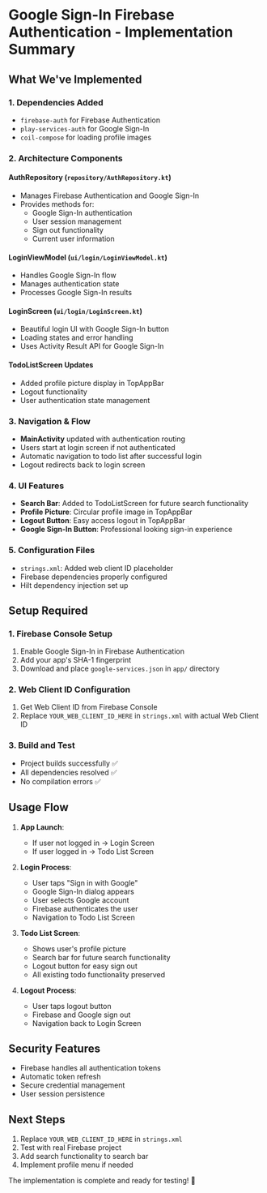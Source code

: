 # Google Sign-In Firebase Authentication - Implementation Summary

## What We've Implemented

### 1. **Dependencies Added**
- `firebase-auth` for Firebase Authentication
- `play-services-auth` for Google Sign-In
- `coil-compose` for loading profile images

### 2. **Architecture Components**

#### **AuthRepository** (`repository/AuthRepository.kt`)
- Manages Firebase Authentication and Google Sign-In
- Provides methods for:
  - Google Sign-In authentication
  - User session management
  - Sign out functionality
  - Current user information

#### **LoginViewModel** (`ui/login/LoginViewModel.kt`)
- Handles Google Sign-In flow
- Manages authentication state
- Processes Google Sign-In results

#### **LoginScreen** (`ui/login/LoginScreen.kt`)
- Beautiful login UI with Google Sign-In button
- Loading states and error handling
- Uses Activity Result API for Google Sign-In

#### **TodoListScreen Updates**
- Added profile picture display in TopAppBar
- Logout functionality
- User authentication state management

### 3. **Navigation & Flow**
- **MainActivity** updated with authentication routing
- Users start at login screen if not authenticated
- Automatic navigation to todo list after successful login
- Logout redirects back to login screen

### 4. **UI Features**
- **Search Bar**: Added to TodoListScreen for future search functionality
- **Profile Picture**: Circular profile image in TopAppBar
- **Logout Button**: Easy access logout in TopAppBar
- **Google Sign-In Button**: Professional looking sign-in experience

### 5. **Configuration Files**
- `strings.xml`: Added web client ID placeholder
- Firebase dependencies properly configured
- Hilt dependency injection set up

## Setup Required

### 1. Firebase Console Setup
1. Enable Google Sign-In in Firebase Authentication
2. Add your app's SHA-1 fingerprint
3. Download and place `google-services.json` in `app/` directory

### 2. Web Client ID Configuration
1. Get Web Client ID from Firebase Console
2. Replace `YOUR_WEB_CLIENT_ID_HERE` in `strings.xml` with actual Web Client ID

### 3. Build and Test
- Project builds successfully ✅
- All dependencies resolved ✅
- No compilation errors ✅

## Usage Flow

1. **App Launch**: 
   - If user not logged in → Login Screen
   - If user logged in → Todo List Screen

2. **Login Process**:
   - User taps "Sign in with Google"
   - Google Sign-In dialog appears
   - User selects Google account
   - Firebase authenticates the user
   - Navigation to Todo List Screen

3. **Todo List Screen**:
   - Shows user's profile picture
   - Search bar for future search functionality
   - Logout button for easy sign out
   - All existing todo functionality preserved

4. **Logout Process**:
   - User taps logout button
   - Firebase and Google sign out
   - Navigation back to Login Screen

## Security Features
- Firebase handles all authentication tokens
- Automatic token refresh
- Secure credential management
- User session persistence

## Next Steps
1. Replace `YOUR_WEB_CLIENT_ID_HERE` in `strings.xml`
2. Test with real Firebase project
3. Add search functionality to search bar
4. Implement profile menu if needed

The implementation is complete and ready for testing! 🚀
